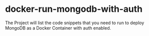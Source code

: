 # docker-run-mongodb-with-auth
The Project will list the code snippets that you need to run to deploy MongoDB as a Docker Container with auth enabled.
